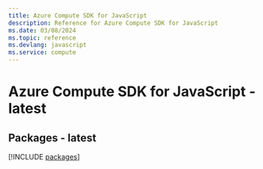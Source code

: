 ```yaml
---
title: Azure Compute SDK for JavaScript
description: Reference for Azure Compute SDK for JavaScript
ms.date: 03/08/2024
ms.topic: reference
ms.devlang: javascript
ms.service: compute
---
```

# Azure Compute SDK for JavaScript - latest
## Packages - latest
[!INCLUDE [packages](compute-index.md)]